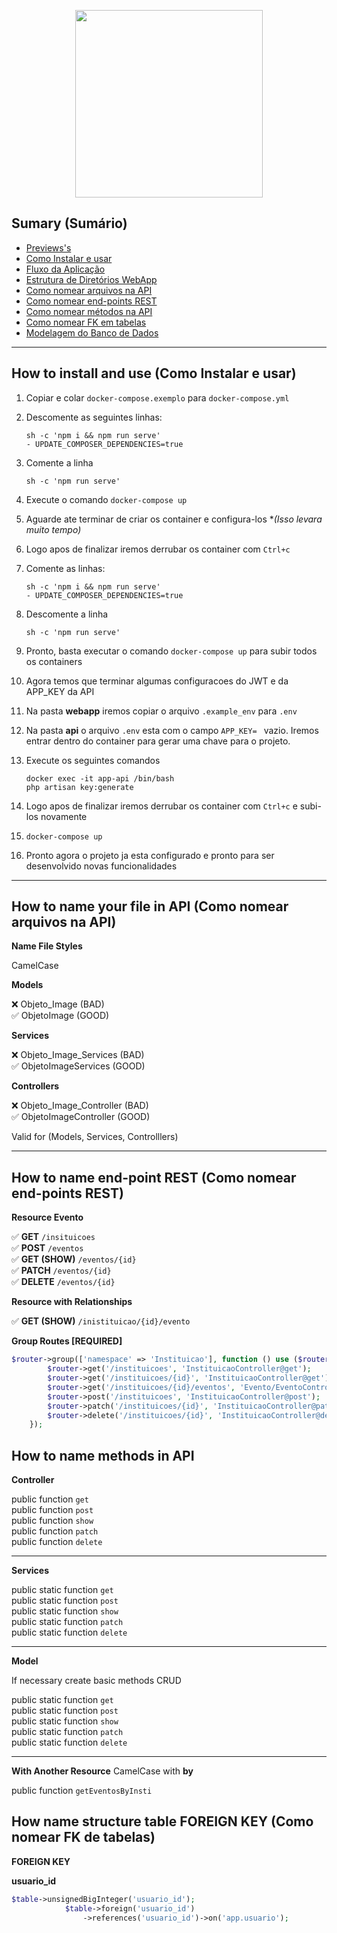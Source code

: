 <p align="center">
  <img src="https://i.imgur.com/YCh9nXR.png" width="300">
</p>

## Sumary (Sumário)

* [Previews's](#)
* [Como Instalar e usar](#how-to-install-and-use-como-instalar-e-usar)
* [Fluxo da Aplicação](#)
* [Estrutura de Diretórios WebApp](#)
* [Como nomear arquivos na API](#how-to-name-your-file-in-api-como-nomear-arquivos-na-api)
* [Como nomear end-points REST](#how-to-name-end-point-rest-como-nomear-end-points-rest)
* [Como nomear métodos na API](#how-to-name-methods-in-api)
* [Como nomear FK em tabelas](#how-name-structure-table-foreign-key-como-nomear-fk-de-tabelas)
* [Modelagem do Banco de Dados](#)

<hr>


## How to install and use (Como Instalar e usar)

1. Copiar e colar `docker-compose.exemplo` para `docker-compose.yml`

2. Descomente as seguintes linhas:

   ```
   sh -c 'npm i && npm run serve'
   - UPDATE_COMPOSER_DEPENDENCIES=true
   ```

3. Comente a linha

   ```
   sh -c 'npm run serve'
   ```

4.  Execute o comando `docker-compose up`

5. Aguarde ate terminar de criar os container e configura-los **(Isso levara muito tempo)*

6. Logo apos de finalizar iremos derrubar os container com `Ctrl+c`

7. Comente as linhas:

   ```
   sh -c 'npm i && npm run serve'
   - UPDATE_COMPOSER_DEPENDENCIES=true
   ```

8. Descomente a linha

   ```
   sh -c 'npm run serve'
   ```

9. Pronto, basta executar o comando `docker-compose up` para subir todos os containers

10. Agora temos que terminar algumas configuracoes do JWT e da APP_KEY da API

11. Na pasta **webapp** iremos copiar o arquivo `.example_env` para `.env`

12. Na pasta **api** o arquivo `.env` esta com o campo `APP_KEY= ` vazio. Iremos entrar dentro do container para gerar uma chave para o projeto.

13. Execute os seguintes comandos

    ```
    docker exec -it app-api /bin/bash
    php artisan key:generate
    ```

14. Logo apos de finalizar iremos derrubar os container com `Ctrl+c` e subi-los novamente

15. `docker-compose up`

16. Pronto agora o projeto ja esta configurado e pronto para ser desenvolvido novas funcionalidades

---

## How to name your file in API (Como nomear arquivos na API)

**Name File Styles**

CamelCase

**Models**

❌ Objeto_Image (BAD)<br>
✅ ObjetoImage (GOOD)

**Services**

❌ Objeto_Image_Services (BAD)<br>
✅ ObjetoImageServices (GOOD)

**Controllers**

❌ Objeto_Image_Controller (BAD)<br>
✅ ObjetoImageController (GOOD)

Valid for (Models, Services, Controlllers)

---

## How to name end-point REST (Como nomear end-points REST)

**Resource Evento**

✅ **GET** `/insituicoes`<br>
✅ **POST** `/eventos`<br>
✅ **GET (SHOW)** `/eventos/{id}`<br>
✅ **PATCH** `/eventos/{id}`<br>
✅ **DELETE** `/eventos/{id}`<br>

**Resource with Relationships**

✅ **GET (SHOW)** `/inistituicao/{id}/evento`

**Group Routes [REQUIRED]**

```php
$router->group(['namespace' => 'Instituicao'], function () use ($router) {
        $router->get('/instituicoes', 'InstituicaoController@get');
        $router->get('/instituicoes/{id}', 'InstituicaoController@get');
        $router->get('/instituicoes/{id}/eventos', 'Evento/EventoController@getEventosByInsti');
        $router->post('/instituicoes', 'InstituicaoController@post');
        $router->patch('/instituicoes/{id}', 'InstituicaoController@patch');
        $router->delete('/instituicoes/{id}', 'InstituicaoController@delete');
    });
```

## How to name methods in API

**Controller**

public function `get`<br>
public function `post`<br>
public function `show`<br>
public function `patch`<br>
public function `delete`<br>

---

**Services**

public static function `get`<br>
public static function `post`<br>
public static function `show`<br>
public static function `patch`<br>
public static function `delete`<br>

---

**Model**

If necessary create basic methods CRUD

public static function `get`<br>
public static function `post`<br>
public static function `show`<br>
public static function `patch`<br>
public static function `delete`<br>

---

**With Another Resource**
CamelCase with **by**

public function `getEventosByInsti`

## How name structure table FOREIGN KEY (Como nomear FK de tabelas)

**FOREIGN KEY**

**usuario_id**

```php
$table->unsignedBigInteger('usuario_id');
            $table->foreign('usuario_id')
                ->references('usuario_id')->on('app.usuario');
```






